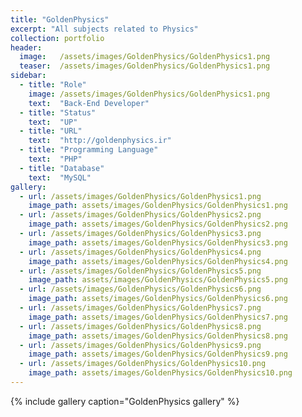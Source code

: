 ```yaml
---
title: "GoldenPhysics"
excerpt: "All subjects related to Physics"
collection: portfolio
header:
  image:   /assets/images/GoldenPhysics/GoldenPhysics1.png
  teaser:  /assets/images/GoldenPhysics/GoldenPhysics1.png
sidebar:
  - title: "Role"
    image: /assets/images/GoldenPhysics/GoldenPhysics1.png
    text:  "Back-End Developer"
  - title: "Status"
    text:  "UP"
  - title: "URL"
    text:  "http://goldenphysics.ir"
  - title: "Programming Language"
    text:  "PHP"
  - title: "Database"
    text:  "MySQL"
gallery:
  - url: /assets/images/GoldenPhysics/GoldenPhysics1.png
    image_path: assets/images/GoldenPhysics/GoldenPhysics1.png
  - url: /assets/images/GoldenPhysics/GoldenPhysics2.png
    image_path: assets/images/GoldenPhysics/GoldenPhysics2.png
  - url: /assets/images/GoldenPhysics/GoldenPhysics3.png
    image_path: assets/images/GoldenPhysics/GoldenPhysics3.png
  - url: /assets/images/GoldenPhysics/GoldenPhysics4.png
    image_path: assets/images/GoldenPhysics/GoldenPhysics4.png
  - url: /assets/images/GoldenPhysics/GoldenPhysics5.png
    image_path: assets/images/GoldenPhysics/GoldenPhysics5.png
  - url: /assets/images/GoldenPhysics/GoldenPhysics6.png
    image_path: assets/images/GoldenPhysics/GoldenPhysics6.png
  - url: /assets/images/GoldenPhysics/GoldenPhysics7.png
    image_path: assets/images/GoldenPhysics/GoldenPhysics7.png
  - url: /assets/images/GoldenPhysics/GoldenPhysics8.png
    image_path: assets/images/GoldenPhysics/GoldenPhysics8.png
  - url: /assets/images/GoldenPhysics/GoldenPhysics9.png
    image_path: assets/images/GoldenPhysics/GoldenPhysics9.png
  - url: /assets/images/GoldenPhysics/GoldenPhysics10.png
    image_path: assets/images/GoldenPhysics/GoldenPhysics10.png
---
```

{% include gallery caption="GoldenPhysics gallery" %}
